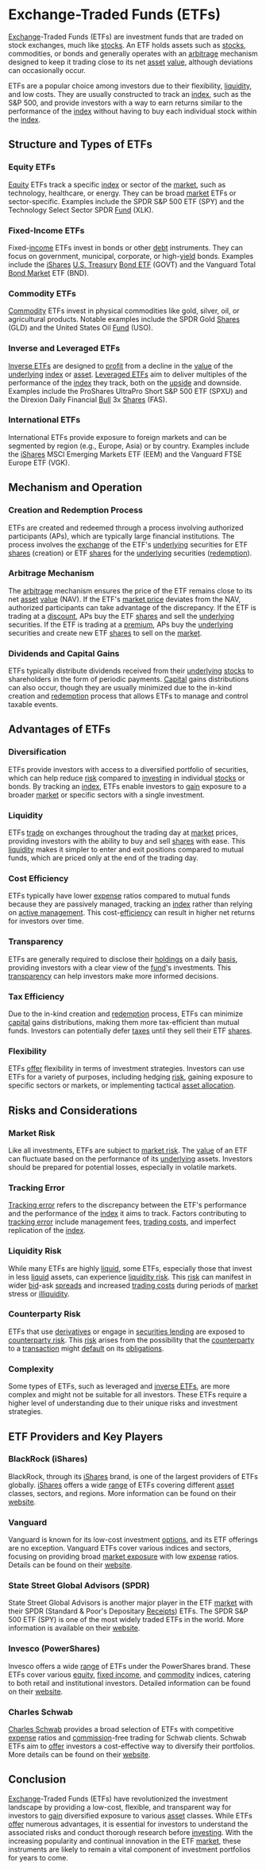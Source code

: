 # Exchange-Traded Funds (ETFs)

[Exchange](../e/exchange.md)-Traded Funds (ETFs) are investment funds that are traded on stock exchanges, much like [stocks](../s/stock.md). An ETF holds assets such as [stocks](../s/stock.md), commodities, or bonds and generally operates with an [arbitrage](../a/arbitrage.md) mechanism designed to keep it trading close to its net [asset](../a/asset.md) [value](../v/value.md), although deviations can occasionally occur.

ETFs are a popular choice among investors due to their flexibility, [liquidity](../l/liquidity.md), and low costs. They are usually constructed to track an [index](../i/index_instrument.md), such as the S&P 500, and provide investors with a way to earn returns similar to the performance of the [index](../i/index_instrument.md) without having to buy each individual stock within the [index](../i/index_instrument.md).

## Structure and Types of ETFs

### Equity ETFs
[Equity](../e/equity.md) ETFs track a specific [index](../i/index_instrument.md) or sector of the [market](../m/market.md), such as technology, healthcare, or energy. They can be broad [market](../m/market.md) ETFs or sector-specific. Examples include the SPDR S&P 500 ETF (SPY) and the Technology Select Sector SPDR [Fund](../f/fund.md) (XLK).

### Fixed-Income ETFs
Fixed-[income](../i/income.md) ETFs invest in bonds or other [debt](../d/debt.md) instruments. They can focus on government, municipal, corporate, or high-[yield](../y/yield.md) bonds. Examples include the [iShares](../i/ishares.md) [U.S. Treasury](../u/u.s._treasury.md) [Bond ETF](../b/bond_etf.md) (GOVT) and the Vanguard Total [Bond Market](../b/bond_market.md) ETF (BND).

### Commodity ETFs
[Commodity](../c/commodity.md) ETFs invest in physical commodities like gold, silver, oil, or agricultural products. Notable examples include the SPDR Gold [Shares](../s/shares.md) (GLD) and the United States Oil [Fund](../f/fund.md) (USO).

### Inverse and Leveraged ETFs
[Inverse ETFs](../i/inverse_etfs.md) are designed to [profit](../p/profit.md) from a decline in the [value](../v/value.md) of the [underlying](../u/underlying.md) [index](../i/index_instrument.md) or [asset](../a/asset.md). [Leveraged ETFs](../l/leveraged_etfs.md) aim to deliver multiples of the performance of the [index](../i/index_instrument.md) they track, both on the [upside](../u/upside.md) and downside. Examples include the ProShares UltraPro Short S&P 500 ETF (SPXU) and the Direxion Daily Financial [Bull](../b/bull.md) 3x [Shares](../s/shares.md) (FAS).

### International ETFs
International ETFs provide exposure to foreign markets and can be segmented by region (e.g., Europe, Asia) or by country. Examples include the [iShares](../i/ishares.md) MSCI Emerging Markets ETF (EEM) and the Vanguard FTSE Europe ETF (VGK).

## Mechanism and Operation

### Creation and Redemption Process
ETFs are created and redeemed through a process involving authorized participants (APs), which are typically large financial institutions. The process involves the [exchange](../e/exchange.md) of the ETF's [underlying](../u/underlying.md) securities for ETF [shares](../s/shares.md) (creation) or ETF [shares](../s/shares.md) for the [underlying](../u/underlying.md) securities ([redemption](../r/redemption.md)).

### Arbitrage Mechanism
The [arbitrage](../a/arbitrage.md) mechanism ensures the price of the ETF remains close to its net [asset](../a/asset.md) [value](../v/value.md) (NAV). If the ETF's [market price](../m/market_price.md) deviates from the NAV, authorized participants can take advantage of the discrepancy. If the ETF is trading at a [discount](../d/discount.md), APs buy the ETF [shares](../s/shares.md) and sell the [underlying](../u/underlying.md) securities. If the ETF is trading at a [premium](../p/premium.md), APs buy the [underlying](../u/underlying.md) securities and create new ETF [shares](../s/shares.md) to sell on the [market](../m/market.md).

### Dividends and Capital Gains
ETFs typically distribute dividends received from their [underlying](../u/underlying.md) [stocks](../s/stock.md) to shareholders in the form of periodic payments. [Capital](../c/capital.md) gains distributions can also occur, though they are usually minimized due to the in-kind creation and [redemption](../r/redemption.md) process that allows ETFs to manage and control taxable events.

## Advantages of ETFs

### Diversification
ETFs provide investors with access to a diversified portfolio of securities, which can help reduce [risk](../r/risk.md) compared to [investing](../i/investing.md) in individual [stocks](../s/stock.md) or bonds. By tracking an [index](../i/index_instrument.md), ETFs enable investors to [gain](../g/gain.md) exposure to a broader [market](../m/market.md) or specific sectors with a single investment.

### Liquidity
ETFs [trade](../t/trade.md) on exchanges throughout the trading day at [market](../m/market.md) prices, providing investors with the ability to buy and sell [shares](../s/shares.md) with ease. This [liquidity](../l/liquidity.md) makes it simpler to enter and exit positions compared to mutual funds, which are priced only at the end of the trading day.

### Cost Efficiency
ETFs typically have lower [expense](../e/expense.md) ratios compared to mutual funds because they are passively managed, tracking an [index](../i/index_instrument.md) rather than relying on [active management](../a/active_management.md). This cost-[efficiency](../e/efficiency.md) can result in higher net returns for investors over time.

### Transparency
ETFs are generally required to disclose their [holdings](../h/holdings.md) on a daily [basis](../b/basis.md), providing investors with a clear view of the [fund](../f/fund.md)'s investments. This [transparency](../t/transparency.md) can help investors make more informed decisions.

### Tax Efficiency
Due to the in-kind creation and [redemption](../r/redemption.md) process, ETFs can minimize [capital](../c/capital.md) gains distributions, making them more tax-efficient than mutual funds. Investors can potentially defer [taxes](../t/taxes.md) until they sell their ETF [shares](../s/shares.md).

### Flexibility
ETFs [offer](../o/offer.md) flexibility in terms of investment strategies. Investors can use ETFs for a variety of purposes, including hedging [risk](../r/risk.md), gaining exposure to specific sectors or markets, or implementing tactical [asset allocation](../a/asset_allocation.md).

## Risks and Considerations

### Market Risk
Like all investments, ETFs are subject to [market risk](../m/market_risk.md). The [value](../v/value.md) of an ETF can fluctuate based on the performance of its [underlying](../u/underlying.md) assets. Investors should be prepared for potential losses, especially in volatile markets.

### Tracking Error
[Tracking error](../t/tracking_error.md) refers to the discrepancy between the ETF's performance and the performance of the [index](../i/index_instrument.md) it aims to track. Factors contributing to [tracking error](../t/tracking_error.md) include management fees, [trading costs](../t/trading_costs.md), and imperfect replication of the [index](../i/index_instrument.md). 

### Liquidity Risk
While many ETFs are highly [liquid](../l/liquid.md), some ETFs, especially those that invest in less [liquid](../l/liquid.md) assets, can experience [liquidity risk](../l/liquidity_risk.md). This [risk](../r/risk.md) can manifest in wider [bid](../b/bid.md)-ask [spreads](../s/spreads.md) and increased [trading costs](../t/trading_costs.md) during periods of [market](../m/market.md) stress or [illiquidity](../i/illiquid.md).

### Counterparty Risk
ETFs that use [derivatives](../d/derivatives.md) or engage in [securities lending](../s/securities_lending.md) are exposed to [counterparty risk](../c/counterparty_risk.md). This [risk](../r/risk.md) arises from the possibility that the [counterparty](../c/counterparty.md) to a [transaction](../t/transaction.md) might [default](../d/default.md) on its [obligations](../o/obligation.md).

### Complexity
Some types of ETFs, such as leveraged and [inverse ETFs](../i/inverse_etfs.md), are more complex and might not be suitable for all investors. These ETFs require a higher level of understanding due to their unique risks and investment strategies.

## ETF Providers and Key Players

### BlackRock (iShares)
BlackRock, through its [iShares](../i/ishares.md) brand, is one of the largest providers of ETFs globally. [iShares](../i/ishares.md) offers a wide [range](../r/range.md) of ETFs covering different [asset](../a/asset.md) classes, sectors, and regions. More information can be found on their [website](https://www.ishares.com).

### Vanguard
Vanguard is known for its low-cost investment [options](../o/options.md), and its ETF offerings are no exception. Vanguard ETFs cover various indices and sectors, focusing on providing broad [market exposure](../m/market_exposure.md) with low [expense](../e/expense.md) ratios. Details can be found on their [website](https://investor.vanguard.com/etf/).

### State Street Global Advisors (SPDR)
State Street Global Advisors is another major player in the ETF [market](../m/market.md) with their SPDR (Standard & Poor's Depositary [Receipts](../r/receipt.md)) ETFs. The SPDR S&P 500 ETF (SPY) is one of the most widely traded ETFs in the world. More information is available on their [website](https://www.ssga.com/spdr).

### Invesco (PowerShares)
Invesco offers a wide [range](../r/range.md) of ETFs under the PowerShares brand. These ETFs cover various [equity](../e/equity.md), [fixed income](../f/fixed_income.md), and [commodity](../c/commodity.md) indices, catering to both retail and institutional investors. Detailed information can be found on their [website](https://www.invesco.com/us/financial-products/etfs).

### Charles Schwab
[Charles Schwab](../c/charles_schwab.md) provides a broad selection of ETFs with competitive [expense](../e/expense.md) ratios and [commission](../c/commission.md)-free trading for Schwab clients. Schwab ETFs aim to [offer](../o/offer.md) investors a cost-effective way to diversify their portfolios. More details can be found on their [website](https://www.schwab.com/etfs).

## Conclusion

[Exchange](../e/exchange.md)-Traded Funds (ETFs) have revolutionized the investment landscape by providing a low-cost, flexible, and transparent way for investors to [gain](../g/gain.md) diversified exposure to various [asset](../a/asset.md) classes. While ETFs [offer](../o/offer.md) numerous advantages, it is essential for investors to understand the associated risks and conduct thorough research before [investing](../i/investing.md). With the increasing popularity and continual innovation in the ETF [market](../m/market.md), these instruments are likely to remain a vital component of investment portfolios for years to come.

